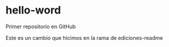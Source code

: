# hello-word
Primer repositorio en GitHub


Este es un cambio que hicimos en la rama de ediciones-readme
